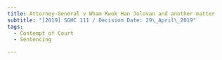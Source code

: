 ```yaml
---
title: Attorney-General v Wham Kwok Han Jolovan and another matter
subtitle: "[2019] SGHC 111 / Decision Date: 29\_April\_2019"
tags:
  - Contempt of Court
  - Sentencing

---
```

